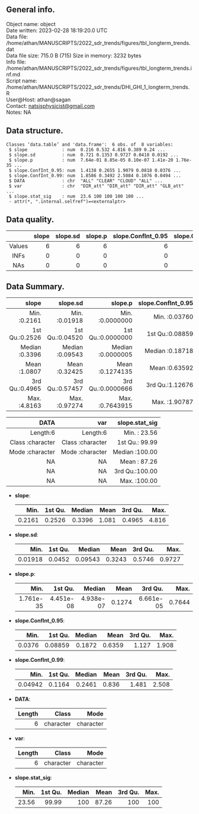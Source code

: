 <!-- This is a markdown file. -->


 General info.
---------------

Object name:    object      
Date written:   2023-02-28 18:19:20.0 UTC  
Data file:      /home/athan/MANUSCRIPTS/2022_sdr_trends/figures/tbl_longterm_trends.dat      
Data file size: 715.0 B (715) 
Size in memory: 3232 bytes      
Info file:      /home/athan/MANUSCRIPTS/2022_sdr_trends/figures/tbl_longterm_trends.inf.md      
Script name:    /home/athan/MANUSCRIPTS/2022_sdr_trends/DHI_GHI_1_longterm_trends.R      
User@Host:      athan@sagan   
Contact:        <natsisphysicist@gmail.com>      
Notes:          NA      


 Data structure.
-----------------

```
Classes ‘data.table’ and 'data.frame':	6 obs. of  8 variables:
 $ slope             : num  0.216 0.532 4.816 0.389 0.24 ...
 $ slope.sd          : num  0.721 0.1353 0.9727 0.0418 0.0192 ...
 $ slope.p           : num  7.64e-01 8.85e-05 8.10e-07 1.41e-20 1.76e-35 ...
 $ slope.ConfInt_0.95: num  1.4138 0.2655 1.9079 0.0818 0.0376 ...
 $ slope.ConfInt_0.99: num  1.8586 0.3492 2.5084 0.1076 0.0494 ...
 $ DATA              : chr  "ALL" "CLEAR" "CLOUD" "ALL" ...
 $ var               : chr  "DIR_att" "DIR_att" "DIR_att" "GLB_att" ...
 $ slope.stat_sig    : num  23.6 100 100 100 100 ...
 - attr(*, ".internal.selfref")=<externalptr> 
```


 Data quality.
---------------

| &nbsp; | slope | slope.sd | slope.p | slope.ConfInt_0.95 | slope.ConfInt_0.99 | DATA | var | slope.stat_sig |
|:------:|------:|---------:|--------:|-------------------:|-------------------:|-----:|----:|---------------:|
| Values |     6 |        6 |       6 |                  6 |                  6 |    0 |   0 |              6 |
|  INFs  |     0 |        0 |       0 |                  0 |                  0 |    0 |   0 |              0 |
|  NAs   |     0 |        0 |       0 |                  0 |                  0 |    0 |   0 |              0 |


 Data Summary.
---------------

|          slope |        slope.sd |           slope.p | slope.ConfInt_0.95 | slope.ConfInt_0.99 |
|---------------:|----------------:|------------------:|-------------------:|-------------------:|
| Min.   :0.2161 | Min.   :0.01918 | Min.   :0.0000000 |    Min.   :0.03760 |    Min.   :0.04942 |
| 1st Qu.:0.2526 | 1st Qu.:0.04520 | 1st Qu.:0.0000000 |    1st Qu.:0.08859 |    1st Qu.:0.11644 |
| Median :0.3396 | Median :0.09543 | Median :0.0000005 |    Median :0.18718 |    Median :0.24610 |
| Mean   :1.0807 | Mean   :0.32425 | Mean   :0.1274135 |    Mean   :0.63592 |    Mean   :0.83604 |
| 3rd Qu.:0.4965 | 3rd Qu.:0.57457 | 3rd Qu.:0.0000666 |    3rd Qu.:1.12676 |    3rd Qu.:1.48127 |
| Max.   :4.8163 | Max.   :0.97274 | Max.   :0.7643915 |    Max.   :1.90787 |    Max.   :2.50839 |

 

|             DATA |              var | slope.stat_sig |
|-----------------:|-----------------:|---------------:|
|         Length:6 |         Length:6 | Min.   : 23.56 |
| Class :character | Class :character | 1st Qu.: 99.99 |
| Mode  :character | Mode  :character | Median :100.00 |
|               NA |               NA | Mean   : 87.26 |
|               NA |               NA | 3rd Qu.:100.00 |
|               NA |               NA | Max.   :100.00 |



  * **slope**:


    |   Min. | 1st Qu. | Median |  Mean | 3rd Qu. |  Max. |
    |-------:|--------:|-------:|------:|--------:|------:|
    | 0.2161 |  0.2526 | 0.3396 | 1.081 |  0.4965 | 4.816 |

  * **slope.sd**:


    |    Min. | 1st Qu. |  Median |   Mean | 3rd Qu. |   Max. |
    |--------:|--------:|--------:|-------:|--------:|-------:|
    | 0.01918 |  0.0452 | 0.09543 | 0.3243 |  0.5746 | 0.9727 |

  * **slope.p**:


    |      Min. |   1st Qu. |    Median |   Mean |   3rd Qu. |   Max. |
    |----------:|----------:|----------:|-------:|----------:|-------:|
    | 1.761e-35 | 4.451e-08 | 4.938e-07 | 0.1274 | 6.661e-05 | 0.7644 |

  * **slope.ConfInt_0.95**:


    |   Min. | 1st Qu. | Median |   Mean | 3rd Qu. |  Max. |
    |-------:|--------:|-------:|-------:|--------:|------:|
    | 0.0376 | 0.08859 | 0.1872 | 0.6359 |   1.127 | 1.908 |

  * **slope.ConfInt_0.99**:


    |    Min. | 1st Qu. | Median |  Mean | 3rd Qu. |  Max. |
    |--------:|--------:|-------:|------:|--------:|------:|
    | 0.04942 |  0.1164 | 0.2461 | 0.836 |   1.481 | 2.508 |

  * **DATA**:


    | Length |     Class |      Mode |
    |-------:|----------:|----------:|
    |      6 | character | character |

  * **var**:


    | Length |     Class |      Mode |
    |-------:|----------:|----------:|
    |      6 | character | character |

  * **slope.stat_sig**:


    |  Min. | 1st Qu. | Median |  Mean | 3rd Qu. | Max. |
    |------:|--------:|-------:|------:|--------:|-----:|
    | 23.56 |   99.99 |    100 | 87.26 |     100 |  100 |


<!-- end of list -->


